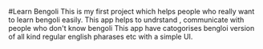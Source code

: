 #Learn Bengoli
This is my first project which helps people who really want to learn bengoli easily. This app helps to undrstand , communicate with people who don't know bengoli This app have catogorises bengloi version of all kind regular english pharases etc with a simple UI. 
